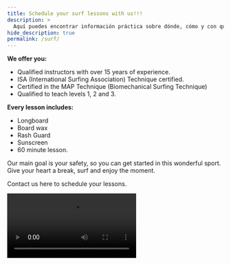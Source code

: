 ```yaml
---
title: Schedule your surf lessons with us!!!
description: >
  Aquí puedes encontrar información práctica sobre dónde, cómo y con quién surfear
hide_description: true
permalink: /surf/
---
```

<strong>We offer you:</strong>

<ul><li>Qualified instructors with over 15 years of experience.</li><li>ISA (International Surfing Association) Technique certified.</li><li>Certified in the MAP Technique (Biomechanical Surfing Technique)</li><li>Qualified to teach levels 1, 2 and 3.</li></ul>

<strong>Every lesson includes:</strong>

<ul><li>Longboard</li><li>Board wax</li><li>Rash Guard</li><li>Sunscreen</li><li>60 minute lesson.</li></ul>

Our main goal is your safety, so you can get started in this wonderful sport.
Give your heart a break, surf and enjoy the moment.

Contact us here to schedule your lessons.

<video src="/assets/mp4/surf/surf-sunset.mp4" autoplay />

{% include contact-form.html %}
